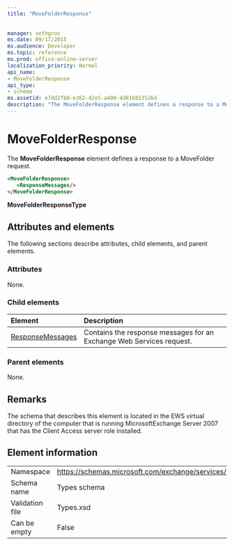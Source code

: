 ```yaml
---
title: "MoveFolderResponse"
 
 
manager: sethgros
ms.date: 09/17/2015
ms.audience: Developer
ms.topic: reference
ms.prod: office-online-server
localization_priority: Normal
api_name:
- MoveFolderResponse
api_type:
- schema
ms.assetid: e7dd2fb8-e362-42e5-a480-4d816813526d
description: "The MoveFolderResponse element defines a response to a MoveFolder request."
---
```


# MoveFolderResponse

The **MoveFolderResponse** element defines a response to a MoveFolder request. 
  
```xml
<MoveFolderResponse>
   <ResponseMessages/>
</MoveFolderResponse>
```

 **MoveFolderResponseType**
## Attributes and elements

The following sections describe attributes, child elements, and parent elements.
  
### Attributes

None.
  
### Child elements

|**Element**|**Description**|
|:-----|:-----|
|[ResponseMessages](responsemessages.md) <br/> |Contains the response messages for an Exchange Web Services request.  <br/> |
   
### Parent elements

None.
  
## Remarks

The schema that describes this element is located in the EWS virtual directory of the computer that is running MicrosoftExchange Server 2007 that has the Client Access server role installed.
  
## Element information

|||
|:-----|:-----|
|Namespace  <br/> |https://schemas.microsoft.com/exchange/services/2006/types  <br/> |
|Schema name  <br/> |Types schema  <br/> |
|Validation file  <br/> |Types.xsd  <br/> |
|Can be empty  <br/> |False  <br/> |
   

